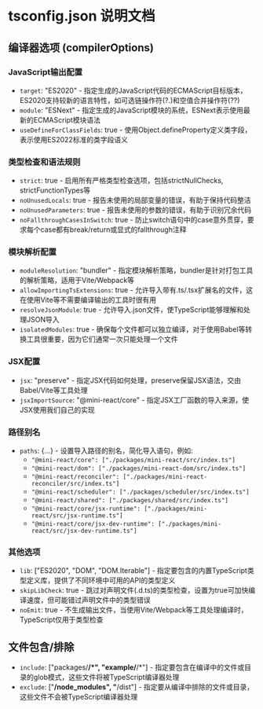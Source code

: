 # tsconfig.json 说明文档

## 编译器选项 (compilerOptions)

### JavaScript输出配置
- `target`: "ES2020" - 指定生成的JavaScript代码的ECMAScript目标版本，ES2020支持较新的语言特性，如可选链操作符(?.)和空值合并操作符(??)
- `module`: "ESNext" - 指定生成的JavaScript模块的系统，ESNext表示使用最新的ECMAScript模块语法
- `useDefineForClassFields`: true - 使用Object.defineProperty定义类字段，表示使用ES2022标准的类字段语义

### 类型检查和语法规则
- `strict`: true - 启用所有严格类型检查选项，包括strictNullChecks, strictFunctionTypes等
- `noUnusedLocals`: true - 报告未使用的局部变量的错误，有助于保持代码整洁
- `noUnusedParameters`: true - 报告未使用的参数的错误，有助于识别冗余代码
- `noFallthroughCasesInSwitch`: true - 防止switch语句中的case意外贯穿，要求每个case都有break/return或显式的fallthrough注释

### 模块解析配置
- `moduleResolution`: "bundler" - 指定模块解析策略，bundler是针对打包工具的解析策略，适用于Vite/Webpack等
- `allowImportingTsExtensions`: true - 允许导入带有.ts/.tsx扩展名的文件，这在使用Vite等不需要编译输出的工具时很有用
- `resolveJsonModule`: true - 允许导入.json文件，使TypeScript能够理解和处理JSON导入
- `isolatedModules`: true - 确保每个文件都可以独立编译，对于使用Babel等转换工具很重要，因为它们通常一次只能处理一个文件

### JSX配置
- `jsx`: "preserve" - 指定JSX代码如何处理，preserve保留JSX语法，交由Babel/Vite等工具处理
- `jsxImportSource`: "@mini-react/core" - 指定JSX工厂函数的导入来源，使JSX使用我们自己的实现

### 路径别名
- `paths`: {...} - 设置导入路径的别名，简化导入语句，例如:
  - `"@mini-react/core": ["./packages/mini-react/src/index.ts"]`
  - `"@mini-react/dom": ["./packages/mini-react-dom/src/index.ts"]`
  - `"@mini-react/reconciler": ["./packages/mini-react-reconciler/src/index.ts"]`
  - `"@mini-react/scheduler": ["./packages/scheduler/src/index.ts"]`
  - `"@mini-react/shared": ["./packages/shared/src/index.ts"]`
  - `"@mini-react/core/jsx-runtime": ["./packages/mini-react/src/jsx-runtime.ts"]`
  - `"@mini-react/core/jsx-dev-runtime": ["./packages/mini-react/src/jsx-dev-runtime.ts"]`

### 其他选项
- `lib`: ["ES2020", "DOM", "DOM.Iterable"] - 指定要包含的内置TypeScript类型定义库，提供了不同环境中可用的API的类型定义
- `skipLibCheck`: true - 跳过对声明文件(.d.ts)的类型检查，设置为true可加快编译速度，但可能错过声明文件中的类型错误
- `noEmit`: true - 不生成输出文件，当使用Vite/Webpack等工具处理编译时，TypeScript仅用于类型检查

## 文件包含/排除
- `include`: ["packages/**/*", "example/**/*"] - 指定要包含在编译中的文件或目录的glob模式，这些文件将被TypeScript编译器处理
- `exclude`: ["**/node_modules", "**/dist"] - 指定要从编译中排除的文件或目录，这些文件不会被TypeScript编译器处理 